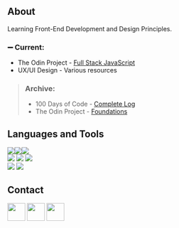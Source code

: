 ## **About**

Learning Front-End Development and Design Principles. <br>

### :heavy_minus_sign: **Current:**

- The Odin Project - [Full Stack JavaScript](https://www.theodinproject.com/paths/full-stack-javascript?)
- UX/UI Design - Various resources

> ### **Archive:**
>
> - 100 Days of Code - [Complete Log](https://github.com/bartbzd/100-days-of-code/blob/main/log.md)
> - The Odin Project - [Foundations](https://www.theodinproject.com/paths/foundations/courses/foundations)

## **Languages and Tools**

<div>
<div align="left" style="display: flex">
<!-- LANGUAGES -->
<!-- HTML -->
<img src="https://img.shields.io/badge/HTML-%2320232a.svg?style=for-the-badge&color=25242A&logo=html5&logoColor=E55D51">
<!-- CSS -->
<img src="https://img.shields.io/badge/CSS-%2320232a.svg?style=for-the-badge&color=25242A&logo=css3&logoColor=4F89F5">
<!-- JavaScript -->
<img src="https://img.shields.io/badge/-JavaScript-%2320232a.svg?style=for-the-badge&color=25242A&logo=javascript&logoColor=ECCD71">
</div>

<div align="left">
<!-- DEV TOOLS -->
<!-- Sass -->
<img src="https://img.shields.io/badge/sass-%2320232a.svg?style=for-the-badge&color=25242A&logo=sass&logoColor=F1A0CC">
<!-- npm -->
<img src="https://img.shields.io/badge/npm-%2320232a.svg?style=for-the-badge&color=25242A&logo=npm&logoColor=BB443E">
<!-- Bootstrap -->
<img src="https://img.shields.io/badge/bootstrap-%2320232a.svg?style=for-the-badge&color=25242A&logo=bootstrap&logoColor=9C73EF">
</div>

<div align="left">
<!-- OTHER-->
<!-- Canva -->
<img src="https://img.shields.io/badge/canva-%2320232a.svg?style=for-the-badge&color=25242A&logo=canva&logoColor=A9D6DC">
<!-- Squarespace -->
<img src="https://img.shields.io/badge/squarespace-%2320232a.svg?style=for-the-badge&color=25242A&logo=squarespace&logoColor=#8C939D">
</div>
</div>

## **Contact**

<!-- TWITTER -->
<a href="https://twitter.com/bartbzd">
<img src="https://logos-world.net/wp-content/uploads/2020/04/Twitter-Logo-700x394.png" width="40"></a>

<!-- DISCORD -->
<a href="https://discordapp.com/users/218802607043510282">
 <img src="https://logos-world.net/wp-content/uploads/2020/12/Discord-Logo-700x394.png" width="40"></a>
 <!-- EMAIL -->
<a href="mailto: bbart318@gmail.com"><img src="https://logos-world.net/wp-content/uploads/2020/11/Gmail-Logo-700x394.png" width="40"></a>
</div>
